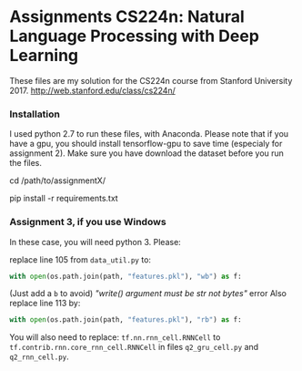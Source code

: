 # Assignments CS224n: Natural Language Processing with Deep Learning


These files are my solution for the CS224n course from Stanford University 2017.
http://web.stanford.edu/class/cs224n/

### Installation

I used python 2.7 to run these files, with Anaconda.
Please note that if you have a gpu, you should install tensorflow-gpu to save time (especialy for assignment 2). Make sure you have download the dataset before you run the files.

cd /path/to/assignmentX/

pip install -r requirements.txt


### Assignment 3, if you use Windows
In these case, you will need python 3. Please:

replace line 105 from `data_util.py` to:
```python
with open(os.path.join(path, "features.pkl"), "wb") as f:
```
(Just add a `b` to avoid) _"write() argument must be str not bytes"_ error
Also replace line 113 by:
```python
with open(os.path.join(path, "features.pkl"), "rb") as f:
```
You will also need to replace:
`tf.nn.rnn_cell.RNNCell`
to
`tf.contrib.rnn.core_rnn_cell.RNNCell`
in files `q2_gru_cell.py` and `q2_rnn_cell.py`.

